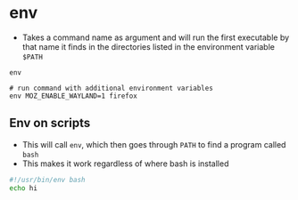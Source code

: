 # env

- Takes a command name as argument and will run the first executable by that name it finds in the directories listed in the environment variable `$PATH`

```shell
env

# run command with additional environment variables
env MOZ_ENABLE_WAYLAND=1 firefox
```

## Env on scripts

- This will call `env`, which then goes through `PATH` to find a program called `bash`
- This makes it work regardless of where bash is installed

```bash
#!/usr/bin/env bash
echo hi
```
